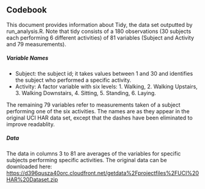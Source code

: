 ## Codebook
This document provides information about Tidy, the data set outputted by run_analysis.R. Note that tidy consists of a 180 observations (30 subjects each performing 6 different activities)  of 81 variables (Subject and Activity and 79 measurements). 

##### Variable Names
- Subject: the subject id; it takes values between 1 and 30 and identifies the subject who performed a specific activity.
- Activity: A factor variable with six levels: 1. Walking, 2. Walking Upstairs, 3. Walking Downstairs, 4. Sitting, 5. Standing, 6. Laying. 

The remaining 79 variables refer to measurements taken of a subject performing one of the six activities. The names are as they appear in the original UCI HAR data set, except that the dashes have been eliminated to improve readablity.


##### Data
The data in columns 3 to 81 are averages of the variables for specific subjects performing specific activities.
The original data can be downloaded here: https://d396qusza40orc.cloudfront.net/getdata%2Fprojectfiles%2FUCI%20HAR%20Dataset.zip


